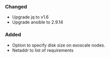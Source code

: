 ### Changed
- Upgrade jq to v1.6
- Upgrade ansible to 2.9.14

### Added
- Option to specify disk size on exoscale nodes.
- Netaddr to list of requirements